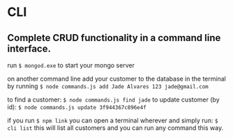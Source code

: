 # CLI

## Complete CRUD functionality in a command line interface. 

run ```$ mongod.exe``` to start your mongo server

on another command line add your customer to the database in the terminal by running ```$ node commands.js add Jade Alvares 123 jade@gmail.com```

to find a customer: ```$ node commands.js find jade```
 
to update customer (by id): ```$ node commands.js update 3f944367c896e4f```

if you run ```$ npm link``` you can open a terminal wherever and simply run:
```$ cli list```  this will list all customers and you can run any command this way.
